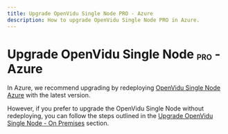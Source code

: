 ```yaml
---
title: Upgrade OpenVidu Single Node PRO - Azure
description: How to upgrade OpenVidu Single Node PRO in Azure.
---
```


# Upgrade OpenVidu Single Node <span class="openvidu-tag openvidu-pro-tag" style="font-size: .6em; vertical-align: text-bottom">PRO</span> - Azure

In Azure, we recommend upgrading by redeploying [OpenVidu Single Node Azure](../azure/install.md) with the latest version.

However, if you prefer to upgrade the OpenVidu Single Node without redeploying, you can follow the steps outlined in the [Upgrade OpenVidu Single Node - On Premises](../on-premises/upgrade-pro.md) section.
